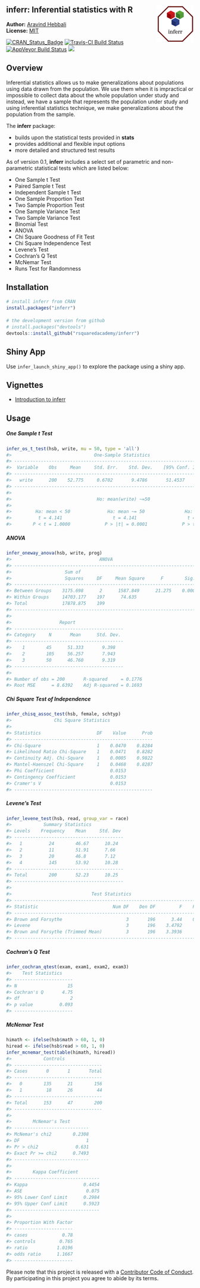 
<!-- README.md is generated from README.Rmd. Please edit that file -->

## inferr: Inferential statistics with R <img src="hex_inferr.png" align="right" />

**Author:** [Aravind Hebbali](http://www.aravindhebbali.com)<br/>
**License:**
[MIT](https://opensource.org/licenses/MIT)

[![CRAN\_Status\_Badge](http://www.r-pkg.org/badges/version/inferr)](https://cran.r-project.org/package=inferr)
[![Travis-CI Build
Status](https://travis-ci.org/rsquaredacademy/inferr.svg?branch=master)](https://travis-ci.org/rsquaredacademy/inferr)
[![AppVeyor Build
Status](https://ci.appveyor.com/api/projects/status/github/rsquaredacademy/inferr?branch=master&svg=true)](https://ci.appveyor.com/project/rsquaredacademy/inferr)
[![](https://cranlogs.r-pkg.org/badges/grand-total/inferr)](https://cran.r-project.org/package=inferr)

## Overview

Inferential statistics allows us to make generalizations about
populations using data drawn from the population. We use them when it is
impractical or impossible to collect data about the whole population
under study and instead, we have a sample that represents the population
under study and using inferential statistics technique, we make
generalizations about the population from the sample.

The **inferr** package:

  - builds upon the statistical tests provided in **stats**  
  - provides additional and flexible input options
  - more detailed and structured test results

As of version 0.1, **inferr** includes a select set of parametric and
non-parametric statistical tests which are listed below:

  - One Sample t Test
  - Paired Sample t Test
  - Independent Sample t Test
  - One Sample Proportion Test
  - Two Sample Proportion Test
  - One Sample Variance Test
  - Two Sample Variance Test
  - Binomial Test
  - ANOVA
  - Chi Square Goodness of Fit Test
  - Chi Square Independence Test
  - Levene’s Test
  - Cochran’s Q Test
  - McNemar Test
  - Runs Test for Randomness

## Installation

``` r
# install inferr from CRAN
install.packages("inferr")

# the development version from github
# install.packages("devtools")
devtools::install_github("rsquaredacademy/inferr")
```

## Shiny App

Use `infer_launch_shiny_app()` to explore the package using a shiny app.

## Vignettes

  - [Introduction to
    inferr](http://www.rsquaredacademy.com/inferr/articles/index.html)

## Usage

##### One Sample t Test

``` r
infer_os_t_test(hsb, write, mu = 50, type = 'all')
#>                               One-Sample Statistics                               
#> ---------------------------------------------------------------------------------
#>  Variable    Obs     Mean     Std. Err.    Std. Dev.    [95% Conf. Interval] 
#> ---------------------------------------------------------------------------------
#>   write      200    52.775     0.6702       9.4786       51.4537    54.0969   
#> ---------------------------------------------------------------------------------
#> 
#>                                Ho: mean(write) ~=50                              
#> 
#>         Ha: mean < 50              Ha: mean ~= 50               Ha: mean > 50        
#>          t = 4.141                   t = 4.141                   t = 4.141         
#>        P < t = 1.0000             P > |t| = 0.0001             P > t = 0.0000
```

##### ANOVA

``` r
infer_oneway_anova(hsb, write, prog)
#>                                 ANOVA                                  
#> ----------------------------------------------------------------------
#>                    Sum of                                             
#>                    Squares     DF     Mean Square      F        Sig.  
#> ----------------------------------------------------------------------
#> Between Groups    3175.698      2      1587.849      21.275    0.0000 
#> Within Groups     14703.177    197      74.635                        
#> Total             17878.875    199                                    
#> ----------------------------------------------------------------------
#> 
#>                  Report                   
#> -----------------------------------------
#> Category     N       Mean      Std. Dev. 
#> -----------------------------------------
#>    1        45      51.333       9.398   
#>    2        105     56.257       7.943   
#>    3        50      46.760       9.319   
#> -----------------------------------------
#> 
#> Number of obs = 200       R-squared     = 0.1776 
#> Root MSE      = 8.6392    Adj R-squared = 0.1693
```

##### Chi Square Test of Independence

``` r
infer_chisq_assoc_test(hsb, female, schtyp)
#>                Chi Square Statistics                 
#> 
#> Statistics                     DF    Value      Prob 
#> ----------------------------------------------------
#> Chi-Square                     1    0.0470    0.8284
#> Likelihood Ratio Chi-Square    1    0.0471    0.8282
#> Continuity Adj. Chi-Square     1    0.0005    0.9822
#> Mantel-Haenszel Chi-Square     1    0.0468    0.8287
#> Phi Coefficient                     0.0153          
#> Contingency Coefficient             0.0153          
#> Cramer's V                          0.0153          
#> ----------------------------------------------------
```

##### Levene’s Test

``` r
infer_levene_test(hsb, read, group_var = race)
#>            Summary Statistics             
#> Levels    Frequency    Mean     Std. Dev  
#> -----------------------------------------
#>   1          24        46.67      10.24   
#>   2          11        51.91      7.66    
#>   3          20        46.8       7.12    
#>   4          145       53.92      10.28   
#> -----------------------------------------
#> Total        200       52.23      10.25   
#> -----------------------------------------
#> 
#>                              Test Statistics                              
#> -------------------------------------------------------------------------
#> Statistic                            Num DF    Den DF         F    Pr > F 
#> -------------------------------------------------------------------------
#> Brown and Forsythe                        3       196      3.44    0.0179 
#> Levene                                    3       196    3.4792     0.017 
#> Brown and Forsythe (Trimmed Mean)         3       196    3.3936     0.019 
#> -------------------------------------------------------------------------
```

##### Cochran’s Q Test

``` r
infer_cochran_qtest(exam, exam1, exam2, exam3)
#>    Test Statistics     
#> ----------------------
#> N                   15 
#> Cochran's Q       4.75 
#> df                   2 
#> p value          0.093 
#> ----------------------
```

##### McNemar Test

``` r
himath <- ifelse(hsb$math > 60, 1, 0)
hiread <- ifelse(hsb$read > 60, 1, 0)
infer_mcnemar_test(table(himath, hiread))
#>            Controls 
#> ---------------------------------
#> Cases       0       1       Total 
#> ---------------------------------
#>   0        135      21        156 
#>   1         18      26         44 
#> ---------------------------------
#> Total      153      47        200 
#> ---------------------------------
#> 
#>        McNemar's Test        
#> ----------------------------
#> McNemar's chi2        0.2308 
#> DF                         1 
#> Pr > chi2              0.631 
#> Exact Pr >= chi2      0.7493 
#> ----------------------------
#> 
#>        Kappa Coefficient         
#> --------------------------------
#> Kappa                     0.4454 
#> ASE                        0.075 
#> 95% Lower Conf Limit      0.2984 
#> 95% Upper Conf Limit      0.5923 
#> --------------------------------
#> 
#> Proportion With Factor 
#> ----------------------
#> cases             0.78 
#> controls         0.765 
#> ratio           1.0196 
#> odds ratio      1.1667 
#> ----------------------
```

Please note that this project is released with a [Contributor Code of
Conduct](CONDUCT.md). By participating in this project you agree to
abide by its terms.
